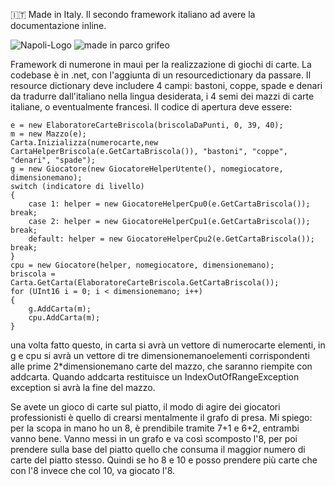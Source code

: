 :it: Made in Italy. Il secondo framework italiano ad avere la documentazione inline.

![Napoli-Logo](https://github.com/user-attachments/assets/fc1773c1-6823-429d-8760-e7d7e79f7d8f)
![made in parco grifeo](https://github.com/user-attachments/assets/c1d40b56-101a-462f-9970-006c81937300)

Framework di numerone in maui per la realizzazione di giochi di carte.
La codebase è in .net, con l'aggiunta di un resourcedictionary da passare.
Il resource dictionary deve includere 4 campi: bastoni, coppe, spade e denari da tradurre dall'italiano nella lingua desiderata, i 4 semi dei mazzi di carte italiane, o eventualmente francesi.
Il codice di apertura deve essere:

    e = new ElaboratoreCarteBriscola(briscolaDaPunti, 0, 39, 40);
    m = new Mazzo(e);
    Carta.Inizializza(numerocarte,new CartaHelperBriscola(e.GetCartaBriscola()), "bastoni", "coppe", "denari", "spade");
    g = new Giocatore(new GiocatoreHelperUtente(), nomegiocatore, dimensionemano);
    switch (indicatore di livello)
    {
	    case 1: helper = new GiocatoreHelperCpu0(e.GetCartaBriscola()); break;
        case 2: helper = new GiocatoreHelperCpu1(e.GetCartaBriscola()); break;
        default: helper = new GiocatoreHelperCpu2(e.GetCartaBriscola()); break;
    }
    cpu = new Giocatore(helper, nomegiocatore, dimensionemano);
    briscola = Carta.GetCarta(ElaboratoreCarteBriscola.GetCartaBriscola());
    for (UInt16 i = 0; i < dimensionemano; i++)
    {
	    g.AddCarta(m);
        cpu.AddCarta(m);
    }

una volta fatto questo, in carta si avrà un vettore di numerocarte elementi, in g e cpu si avrà un vettore di tre dimensionemanoelementi corrispondenti alle prime 2*dimensionemano carte del mazzo, 
che saranno riempite con addcarta.
Quando addcarta restituisce un IndexOutOfRangeException exception si avrà la fine del mazzo.

Se avete un gioco di carte sul piatto, il modo di agire dei giocatori professionisti è quello di crearsi mentalmente il grafo di presa. Mi spiego: per la scopa in mano ho un 8, è prendibile tramite 7+1 e 6+2, entrambi vanno bene. Vanno messi in un grafo e va così scomposto l'8, per poi prendere sulla base del piatto quello che consuma il maggior numero di carte del piatto stesso. Quindi se ho 8 e 10 e posso prendere più carte che con l'8 invece che col 10, va giocato l'8.
